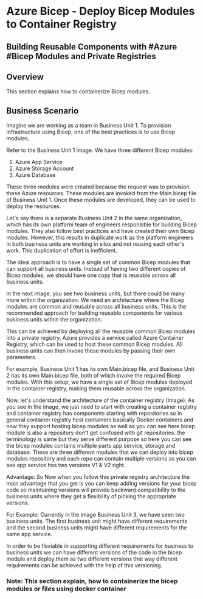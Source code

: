 # Azure Bicep - Deploy Bicep Modules to Container Registry
## Building Reusable Components with #Azure #Bicep Modules and Private Registries

## Overview
This section explains how to containerize Bicep modules.

## Business Scenario
Imagine we are working as a team in Business Unit 1. To provision infrastructure using Bicep, one of the best practices is to use Bicep modules.

Refer to the Business Unit 1 image. We have three different Bicep modules:

1. Azure App Service
2. Azure Storage Account
3. Azure Database

These three modules were created because the request was to provision these Azure resources. These modules are invoked from the Main.bicep file of Business Unit 1. Once these modules are developed, they can be used to deploy the resources.

Let's say there is a separate Business Unit 2 in the same organization, which has its own platform team of engineers responsible for building Bicep modules. They also follow best practices and have created their own Bicep modules. However, this results in duplicate work as the platform engineers in both business units are working in silos and not reusing each other's work. This duplication of effort is inefficient.

The ideal approach is to have a single set of common Bicep modules that can support all business units. Instead of having two different copies of Bicep modules, we should have one copy that is reusable across all business units.

In the next image, you see two business units, but there could be many more within the organization. We need an architecture where the Bicep modules are common and reusable across all business units. This is the recommended approach for building reusable components for various business units within the organization.

This can be achieved by deploying all the reusable common Bicep modules into a private registry. Azure provides a service called Azure Container Registry, which can be used to host these common Bicep modules. All business units can then invoke these modules by passing their own parameters.

For example, Business Unit 1 has its own Main.bicep file, and Business Unit 2 has its own Main.bicep file, both of which invoke the required Bicep modules. With this setup, we have a single set of Bicep modules deployed in the container registry, making them reusable across the organization.

Now, let's understand the architecture of the container registry (Image).
As you see in the image, we just need to start with creating a container registry and container registry has components starting with repositories so in general container registry host containers basically Docker containers and now they support hosting bicep modules as well as you can see here bicep module is also a repository don't get confused with git repositories. the terminology is same but they serve different purpose so here you can see the bicep modules contains multiple parts app service, storage and database. These are three different modules that we can deploy into bicep modules repository and each repo can contain multiple versions as you can see app service has two versions V1 & V2 right. 

Advantage:
So Now when you follow this private registry architecture the main advantage that you get is you can keep adding versions for your bicep code so maintaining versions will provide backward compatibility to the business units where they get a flexibility of picking the appropriate versions.

For Example: Currently in the image Business Unit 3, we have seen two business units. The first business unit might have different requirements and the second business units might have different requirements for the same app service. 

In order to be flexiable in supporting different requirements for business to business units we can have different versions of the code in the bicep module and deploy them as two different versions that way different requirements can be achieved with the help of this versioning.



### Note: This section explain, how to containerize the bicep modules or files using docker container

